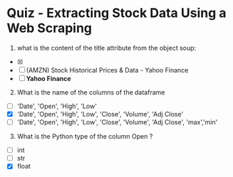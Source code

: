 # Quiz - Extracting Stock Data Using a Web Scraping
1. what is the content of the title attribute from the object soup:
- [x] <title>Amazon.com, Inc. (AMZN) Stock Historical Prices &amp; Data - Yahoo Finance</title>
- [ ] (AMZN) Stock Historical Prices &amp; Data - Yahoo Finance
- [ ] <b class="Hidden">Yahoo Finance</b>

2. What is the name of the columns of the dataframe 
- [ ] 'Date', 'Open', 'High', 'Low'
- [x] 'Date', 'Open', 'High', 'Low', 'Close', 'Volume', 'Adj Close'
- [ ] 'Date', 'Open', 'High', 'Low', 'Close', 'Volume', 'Adj Close', 'max','min'

3. What is the Python type of the column Open ?
- [ ] int
- [ ] str
- [x] float
